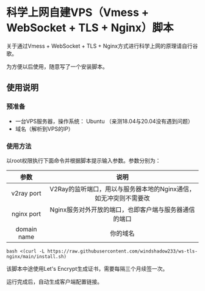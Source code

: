 # 科学上网自建VPS（Vmess + WebSocket + TLS + Nginx）脚本

关于通过Vmess + WebSocket + TLS + Nginx方式进行科学上网的原理请自行谷歌。

为方便以后使用，随意写了一个安装脚本。

## 使用说明

### 预准备

- 一台VPS服务器，操作系统： Ubuntu （亲测18.04与20.04没有遇到问题）
- 域名（解析到VPS的IP）

### 使用方法
以root权限执行下面命令并根据脚本提示输入参数。参数分别为：

|参数|说明|
|:-:|:-:|
|v2ray port|V2Ray的监听端口，用以与服务器本地的Nginx通信，如无冲突则不需要改|
|nginx port|Nginx服务对外开放的端口，也即客户端与服务器通信的端口|
|domain name|你的域名|

```shell
bash <(curl -L https://raw.githubusercontent.com/windshadow233/ws-tls-nginx/main/install.sh)
```

该脚本中途使用Let's Encrypt生成证书，需要每隔三个月续签一次。

运行完成后，自动生成客户端配置链接。

